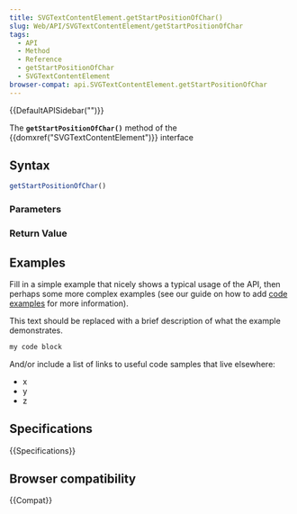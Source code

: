 ```yaml
---
title: SVGTextContentElement.getStartPositionOfChar()
slug: Web/API/SVGTextContentElement/getStartPositionOfChar
tags:
  - API
  - Method
  - Reference
  - getStartPositionOfChar
  - SVGTextContentElement
browser-compat: api.SVGTextContentElement.getStartPositionOfChar
---
```

{{DefaultAPISidebar("")}}

The **`getStartPositionOfChar()`** method of the {{domxref("SVGTextContentElement")}} interface 

## Syntax

```js
getStartPositionOfChar()
```

### Parameters



### Return Value



## Examples

Fill in a simple example that nicely shows a typical usage of the API, then perhaps some more complex examples (see our guide on how to add [code examples](/en-US/docs/MDN/Contribute/Structures/Code_examples) for more information).

This text should be replaced with a brief description of what the example demonstrates.

```js
my code block
```

And/or include a list of links to useful code samples that live elsewhere:

*   x
*   y
*   z

## Specifications

{{Specifications}}

## Browser compatibility

{{Compat}}

